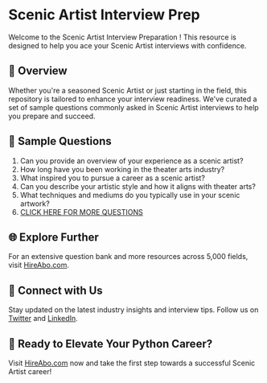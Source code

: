 # Scenic Artist Interview Prep

Welcome to the Scenic Artist Interview Preparation ! This resource is designed to help you ace your Scenic Artist interviews with confidence.

## 🚀 Overview

Whether you're a seasoned Scenic Artist or just starting in the field, this repository is tailored to enhance your interview readiness. We've curated a set of sample questions commonly asked in Scenic Artist interviews to help you prepare and succeed.

## 📝 Sample Questions

1. Can you provide an overview of your experience as a scenic artist?
2. How long have you been working in the theater arts industry?
3. What inspired you to pursue a career as a scenic artist?
4. Can you describe your artistic style and how it aligns with theater arts?
5. What techniques and mediums do you typically use in your scenic artwork?
6. [CLICK HERE FOR MORE QUESTIONS](https://hireabo.com/job/16_3_17/Scenic%20Artist)

## 🌐 Explore Further

For an extensive question bank and more resources across 5,000 fields, visit [HireAbo.com](https://www.hireabo.com).

## 📱 Connect with Us

Stay updated on the latest industry insights and interview tips. Follow us on [Twitter](https://twitter.com/hireabo) and [LinkedIn](https://www.linkedin.com/in/hire-abo-3609972a8/).

## 🚀 Ready to Elevate Your Python Career?

Visit [HireAbo.com](https://www.hireabo.com) now and take the first step towards a successful Scenic Artist career!